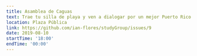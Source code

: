```yaml
---
title: Asamblea de Caguas
text: Trae tu silla de playa y ven a dialogar por un mejor Puerto Rico.
location: Plaza Pública
link: https://github.com/ian-flores/studyGroup/issues/9
date: 2019-08-10
startTime: '18:00'
endTime: '00:00'
---
```

